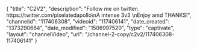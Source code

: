{
    "title": "C2V2",
    "description": "Follow me on twitter: https:\/\/twitter.com\/pixelatedapollo\nA intense 3v3 \nEnjoy amd THANKS!",
    "channelid": "117406308",
    "videoid": "117406141",
    "date_created": "1373290664",
    "date_modified": "1506997520",
    "type": "captivate",
    "layout": "channelVideo",
    "url": "\/channel-2-copy\/c2v2\/117406308-117406141"
}